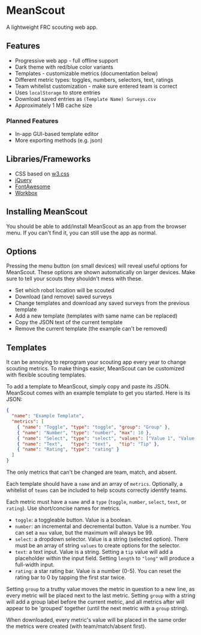 # MeanScout

A lightweight FRC scouting web app.

## Features

- Progressive web app - full offline support
- Dark theme with red/blue color variants
- Templates - customizable metrics (documentation below)
- Different metric types: toggles, numbers, selectors, text, ratings
- Team whitelist customization - make sure entered team is correct
- Uses `localStorage` to store entries
- Download saved entries as `(Template Name) Surveys.csv`
- Approximately 1 MB cache size

### Planned Features

- In-app GUI-based template editor
- More exporting methods (e.g. json)

## Libraries/Frameworks

- CSS based on [w3.css](https://www.w3schools.com/w3css/)
- [jQuery](https://jquery.com/)
- [FontAwesome](https://fontawesome.com/)
- [Workbox](https://developers.google.com/web/tools/workbox)

## Installing MeanScout

You should be able to add/install MeanScout as an app from the browser menu.
If you can't find it, you can still use the app as normal.

## Options

Pressing the menu button (on small devices) will reveal useful options for MeanScout.
These options are shown automatically on larger devices.
Make sure to tell your scouts they shouldn't mess with these.

- Set which robot location will be scouted
- Download (and remove) saved surveys
- Change templates and download any saved surveys from the previous template
- Add a new template (templates with same name can be replaced)
- Copy the JSON text of the current template
- Remove the current template (the example can't be removed)

## Templates

It can be annoying to reprogram your scouting app every year to change scouting metrics.
To make things easier, MeanScout can be customized with flexible scouting templates.

To add a template to MeanScout, simply copy and paste its JSON.
MeanScout comes with an example template to get you started. Here is its JSON:

```json
{
  "name": "Example Template",
  "metrics": [
    { "name": "Toggle", "type": "toggle", "group": "Group" },
    { "name": "Number", "type": "number", "max": 10 },
    { "name": "Select", "type": "select", "values": ["Value 1", "Value 2", "Value 3"] },
    { "name": "Text",   "type": "text",   "tip": "Tip" },
    { "name": "Rating", "type": "rating" }
  ]
}
```

The only metrics that can't be changed are team, match, and absent.

Each template should have a `name` and an array of `metrics`.
Optionally, a whitelist of `teams` can be included to help scouts correctly identify teams. 

Each metric must have a `name` and a `type` (`toggle`, `number`, `select`, `text`, or `rating`).
Use short/concise names for metrics.

- `toggle`: a toggleable button. Value is a boolean.
- `number`: an incremental and decremental button. Value is a number. You can set a `max` value, but the maximum will always be 99.
- `select`: a dropdown selector. Value is a string (selected option). There must be an array of string `values` to create options for the selector.
- `text`: a text input. Value is a string. Setting a `tip` value will add a placeholder within the input field. Setting `length` to `"long"` will produce a full-width input.
- `rating`: a star rating bar. Value is a number (0-5). You can reset the rating bar to 0 by tapping the first star twice.

Setting `group` to a truthy value moves the metric in question to a new line, as every metric will be placed next to the last metric.
Setting `group` with a string will add a group label before the current metric, and all metrics after will appear to be 'grouped' together (until the next metric with a `group` string).

When downloaded, every metric's value will be placed in the same order the metrics were created (with team/match/absent first).
